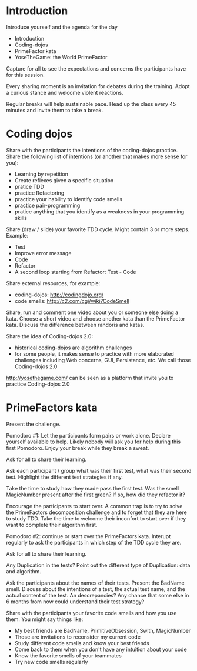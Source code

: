 # Introduction

Introduce yourself and the agenda for the day
* Introduction
* Coding-dojos
* PrimeFactor kata
* YoseTheGame: the World PrimeFactor

Capture for all to see the expectations and concerns the participants have for this session.

Every sharing moment is an invitation for debates during the training. Adopt a curious stance and welcome violent reactions.

Regular breaks will help sustainable pace. Head up the class every 45 minutes and invite them to take a break.

# Coding dojos

Share with the participants the intentions of the coding-dojos practice. 
Share the following list of intentions (or another that makes more sense for you):
* Learning by repetition
* Create reflexes given a specific situation
* pratice TDD
* practice Refactoring
* practice your hability to identify code smells
* practice pair-programming
* pratice anything that you identify as a weakness in your programming skills

Share (draw / slide) your favorite TDD cycle. Might contain 3 or more steps.
Example:
* Test
* Improve error message
* Code
* Refactor
* A second loop starting from Refactor: Test - Code

Share external resources, for example:
* coding-dojos: http://codingdojo.org/
* code smells: http://c2.com/cgi/wiki?CodeSmell
 
Share, run and comment one video about you or someone else doing a kata. Choose a short video and choose another kata than the PrimeFactor kata. Discuss the difference between randoris and katas.

Share the idea of Coding-dojos 2.0:
* historical coding-dojos are algorithm challenges
* for some people, it makes sense to practice with more elaborated challenges including Web concerns, GUI, Persistance, etc. We call those Coding-dojos 2.0

http://yosethegame.com/ can be seen as a platform that invite you to practice Coding-dojos 2.0

# PrimeFactors kata

Present the challenge. 

Pomodoro #1: Let the participants form pairs or work alone. Declare yourself available to help. Likely nobody will ask you for help during this first Pomodoro. Enjoy your break while they break a sweat.

Ask for all to share their learning. 

Ask each participant / group what was their first test, what was their second test. Highlight the different test strategies if any. 

Take the time to study how they made pass the first test. Was the smell MagicNumber present after the first green? If so, how did they refactor it?

Encourage the participants to start over. A common trap is to try to solve the PrimeFactors decomposition challenge and to forget that they are here to study TDD. Take the time to welcome their inconfort to start over if they want to complete their algorithm first. 

Pomodoro #2: continue or start over the PrimeFactors kata. Interupt regularly to ask the participants in which step of the TDD cycle they are. 

Ask for all to share their learning. 

Any Duplication in the tests? Point out the different type of Duplication: data and algorithm.

Ask the participants about the names of their tests. Present the BadName smell. Discuss about the intentions of a test, the actual test name, and the actual content of the test. An descrepancies? Any chance that some else in 6 months from now could understand their test strategy?

Share with the participants your favorite code smells and how you use them. You might say things like:
* My best friends are BadName, PrimitiveObsession, Swith, MagicNumber
* Those are invitations to reconsider my current code
* Study different code smells and know your best friends
* Come back to them when you don't have any intuition about your code
* Know the favorite smells of your teammates
* Try new code smells regularly
 










